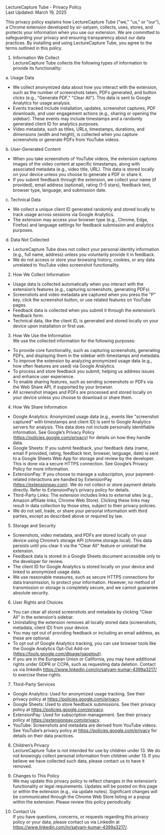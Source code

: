 LectureCapture Tube - Privacy Policy  
Last Updated: March 19, 2025  

This privacy policy explains how LectureCapture Tube ("we," "us," or "our"), a Chrome extension developed by sir-satyam, collects, uses, stores, and protects your information when you use our extension. We are committed to safeguarding your privacy and ensuring transparency about our data practices. By installing and using LectureCapture Tube, you agree to the terms outlined in this policy.

1. Information We Collect  
LectureCapture Tube collects the following types of information to provide its functionality:  

a. Usage Data  
- We collect anonymized data about how you interact with the extension, such as the number of screenshots taken, PDFs generated, and button clicks (e.g., "Generate PDF," "Clear All"). This data is sent to Google Analytics for usage analysis.  
- Events tracked include installation, updates, screenshot captures, PDF downloads, and user engagement actions (e.g., sharing or opening the sidebar). These events may include timestamps and a randomly generated client ID for analytics purposes.  
- Video metadata, such as titles, URLs, timestamps, durations, and dimensions (width and height), is collected when you capture screenshots or generate PDFs from YouTube videos.  

b. User-Generated Content  
- When you take screenshots of YouTube videos, the extension captures images of the video content at specific timestamps, along with associated metadata (e.g., video title, URL). This data is stored locally on your device unless you choose to generate a PDF or share it.  
- If you submit feedback through the extension, we collect your name (if provided), email address (optional), rating (1-5 stars), feedback text, browser type, language, and submission date.  

c. Technical Data  
- We collect a unique client ID generated randomly and stored locally to track usage across sessions via Google Analytics.  
- The extension may access your browser type (e.g., Chrome, Edge, Firefox) and language settings for feedback submission and analytics purposes.  

d. Data Not Collected  
- LectureCapture Tube does not collect your personal identity information (e.g., full name, address) unless you voluntarily provide it in feedback.  
- We do not access or store your browsing history, cookies, or any data unrelated to YouTube video screenshot functionality.  

2. How We Collect Information  
- Usage data is collected automatically when you interact with the extension’s features (e.g., capturing screenshots, generating PDFs).  
- Screenshots and video metadata are captured when you press the "P" key, click the screenshot button, or use related features on YouTube pages.  
- Feedback data is collected when you submit it through the extension’s feedback form.  
- Technical data, like the client ID, is generated and stored locally on your device upon installation or first use.  

3. How We Use the Information  
We use the collected information for the following purposes:  
- To provide core functionality, such as capturing screenshots, generating PDFs, and displaying them in the sidebar with timestamps and metadata.  
- To improve the extension by analyzing anonymized usage data (e.g., how often features are used) via Google Analytics.  
- To process and store feedback you submit, helping us address issues and enhance user experience.  
- To enable sharing features, such as sending screenshots or PDFs via the Web Share API, if supported by your browser.  
- All screenshot images and PDFs are processed and stored locally on your device unless you choose to download or share them.  

4. How We Share Information  
- Google Analytics: Anonymized usage data (e.g., events like "screenshot captured" with timestamps and client ID) is sent to Google Analytics servers for analysis. This data does not include personally identifiable information. See Google’s Privacy Policy (https://policies.google.com/privacy) for details on how they handle data.  
- Google Sheets: If you submit feedback, your feedback data (name, email if provided, rating, feedback text, browser, language, date) is sent to a Google Sheets Web App for storage and review by the developer. This is done via a secure HTTPS connection. See Google’s Privacy Policy for more information.  
- ExtensionPay: If you choose to manage a subscription, your payment-related interactions are handled by ExtensionPay (https://extensionpay.com). We do not collect or store payment details directly. Refer to ExtensionPay’s privacy policy for details.  
- Third-Party Links: The extension includes links to external sites (e.g., Amazon affiliate links, Chrome Web Store). Clicking these links may result in data collection by those sites, subject to their privacy policies.  
- We do not sell, trade, or share your personal information with third parties, except as described above or required by law.  

5. Storage and Security  
- Screenshots, video metadata, and PDFs are stored locally on your device using Chrome’s storage API (chrome.storage.local). This data persists until you clear it via the "Clear All" feature or uninstall the extension.  
- Feedback data is stored in a Google Sheets document accessible only to the developer for review.  
- The client ID for Google Analytics is stored locally on your device and linked to anonymized usage data.  
- We use reasonable measures, such as secure HTTPS connections for data transmission, to protect your information. However, no method of transmission or storage is completely secure, and we cannot guarantee absolute security.  

6. User Rights and Choices  
- You can clear all stored screenshots and metadata by clicking "Clear All" in the extension’s sidebar.  
- Uninstalling the extension removes all locally stored data (screenshots, metadata, client ID) from your device.  
- You may opt out of providing feedback or including an email address, as these are optional.  
- To opt out of Google Analytics tracking, you can use browser tools like the Google Analytics Opt-Out Add-on (https://tools.google.com/dlpage/gaoptout).  
- If you are in the European Union or California, you may have additional rights under GDPR or CCPA, such as requesting data deletion. Contact us via linkedIn https://www.linkedin.com/in/satyam-kumar-4399a3217/ to exercise these rights.  

7. Third-Party Services  
- Google Analytics: Used for anonymized usage tracking. See their privacy policy at https://policies.google.com/privacy.  
- Google Sheets: Used to store feedback submissions. See their privacy policy at https://policies.google.com/privacy.  
- ExtensionPay: Used for subscription management. See their privacy policy at https://extensionpay.com/privacy.  
- YouTube: Screenshots and metadata are derived from YouTube videos. See YouTube’s privacy policy at https://policies.google.com/privacy for details on their data practices.  

8. Children’s Privacy  
LectureCapture Tube is not intended for use by children under 13. We do not knowingly collect personal information from children under 13. If you believe we have collected such data, please contact us to have it removed.  

9. Changes to This Policy  
We may update this privacy policy to reflect changes in the extension’s functionality or legal requirements. Updates will be posted on this page or within the extension (e.g., via update notes). Significant changes will be communicated through the Chrome Web Store listing or a popup within the extension. Please review this policy periodically.  

10. Contact Us  
If you have questions, concerns, or requests regarding this privacy policy or your data, please contact us via LinkedIn at https://www.linkedin.com/in/satyam-kumar-4399a3217/.  

